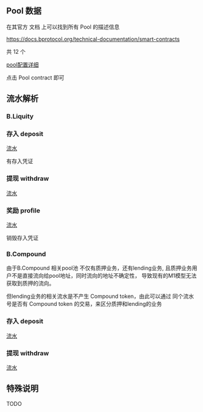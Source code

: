 ## Pool 数据
在其官方 文档 上可以找到所有 Pool 的描述信息

https://docs.bprotocol.org/technical-documentation/smart-contracts

共 12 个 

[pool配置详细](https://docs.google.com/spreadsheets/d/1l2azzCjbMF4r7-V2pVoK3dNGosJBknz5be9UBSZMPuE/edit#gid=2116828069)

点击 Pool contract 即可

## 流水解析

### B.Liquity

### 存入 deposit

[流水](https://etherscan.io/tx/0x53b945b8e8ebe4cd3af5c62215f9febc7ae5a36603a791109334f1cdb599866c)

有存入凭证

### 提现 withdraw

[流水](https://etherscan.io/tx/0x28ba11fa01b6a434132a3c8826a578f1959f407b9462994819c28ead1864dd68)

### 奖励 profile

[流水](https://etherscan.io/tx/0x28ba11fa01b6a434132a3c8826a578f1959f407b9462994819c28ead1864dd68)

销毁存入凭证

### B.Compound

由于B.Compound 相关pool池 不仅有质押业务，还有lending业务,
且质押业务用户不是直接流向给pool地址，同时流向的地址不确定性，
导致现有的M1模型无法获取到质押的流向。

但lending业务的相关流水是不产生 Compound token，由此可以通过
同个流水号是否有 Compound token 的交易，来区分质押和lending的业务

### 存入 deposit

[流水](https://etherscan.io/tx/0x8a771eb638171d5585083ecc50c097fd3dc6b2a3ef8cf81962c78942bebe5700)

### 提现 withdraw

[流水](https://etherscan.io/tx/0xd91c0d1fb6be9332ebc33f6151e1fa286e349c8720079ec79136803740a60c76)

## 特殊说明
TODO